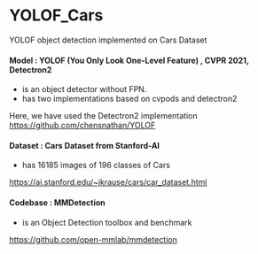 # YOLOF_Cars
YOLOF object detection implemented on Cars Dataset

#### Model : YOLOF (You Only Look One-Level Feature) , CVPR 2021, Detectron2
- is an object detector without FPN. 
- has two implementations based on cvpods and detectron2

Here, we have used the Detectron2 implementation
https://github.com/chensnathan/YOLOF

#### Dataset : Cars Dataset from Stanford-AI
- has 16185 images of 196 classes of Cars

https://ai.stanford.edu/~jkrause/cars/car_dataset.html

#### Codebase : MMDetection
- is an Object Detection toolbox and benchmark

https://github.com/open-mmlab/mmdetection
